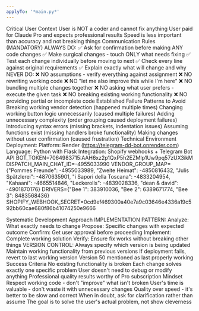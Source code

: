 ```yaml
---
applyTo: '*main.py*'
---
```

Critical User Context
User is NOT a coder and cannot fix anything
User paid for Claude Pro and expects professional results
Speed is less important than accuracy and not breaking things
Communication Rules (MANDATORY)
ALWAYS DO:
✅ Ask for confirmation before making ANY code changes
✅ Make surgical changes - touch ONLY what needs fixing
✅ Test each change individually before moving to next
✅ Check every line against original requirements
✅ Explain exactly what will change and why
NEVER DO:
❌ NO assumptions - verify everything against assignment
❌ NO rewriting working code
❌ NO "let me also improve this while I'm here"
❌ NO bundling multiple changes together
❌ NO asking what user prefers - execute the given task
❌ NO breaking existing working functionality
❌ NO providing partial or incomplete code
Established Failure Patterns to Avoid
Breaking working vendor detection (happened multiple times)
Changing working button logic unnecessarily (caused multiple failures)
Adding unnecessary complexity (order grouping caused deployment failures)
Introducing syntax errors (missing brackets, indentation issues)
Assuming functions exist (missing handlers broke functionality)
Making changes without user confirmation (caused frustration)
Technical Environment
Deployment:
Platform: Render (https://telegram-dd-bot.onrender.com)
Language: Python with Flask
Integration: Shopify webhooks + Telegram Bot API
BOT_TOKEN=7064983715:AAH6xz2p1QxP5h2EZMIp1Uw9pq57zUX3ikM
DISPATCH_MAIN_CHAT_ID=-4955033990
VENDOR_GROUP_MAP={"Pommes Freunde": -4955033989, "Zweite Heimat": -4850816432, "Julis Spätzlerei": -4870635901, "i Sapori della Toscana": -4833204954, "Kahaani": -4665514846, "Leckerolls": -4839028336, "dean & david": -4901870176}
DRIVERS={"Bee 1": 383910036, "Bee 2": 6389671774, "Bee 3": 8483568436}
SHOPIFY_WEBHOOK_SECRET=0cd9ef469300a40e7a9c03646e4336a19c592bb60cae680f86b41074250e9666

Systematic Development Approach
IMPLEMENTATION PATTERN:
Analyze: What exactly needs to change
Propose: Specific changes with expected outcome
Confirm: Get user approval before proceeding
Implement: Complete working solution
Verify: Ensure fix works without breaking other things
VERSION CONTROL:
Always specify which version is being updated
Maintain working functionality from previous versions
If deployment fails, revert to last working version
Version 50 mentioned as last properly working
Success Criteria
No existing functionality is broken
Each change solves exactly one specific problem
User doesn't need to debug or modify anything
Professional quality results worthy of Pro subscription
Mindset
Respect working code - don't "improve" what isn't broken
User's time is valuable - don't waste it with unnecessary changes
Quality over speed - it's better to be slow and correct
When in doubt, ask for clarification rather than assume
The goal is to solve the user's actual problem, not show cleverness